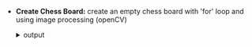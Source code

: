 - **Create Chess Board:** create an empty chess board with 'for' loop and using image processing (openCV)
  <details>
    <summary>output</summary>
    <br>
    <img src="https://github.com/hoseindamavandi/Image-Processing/blob/main/01-%20Pre%20processing%20Techniques/Creat%20Chess%20Board/output.jpg?raw=true" width="350" title="Chess Board">

  </details>